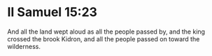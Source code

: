 # II Samuel 15:23

And all the land wept aloud as all the people passed by, and the king crossed the brook Kidron, and all the people passed on toward the wilderness.
